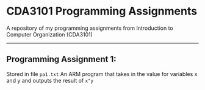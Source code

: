 # CDA3101 Programming Assignments
A repository of my programming assignments from Introduction to Computer Organization (CDA3101)

---

## Programming Assignment 1:
Stored in file `pa1.txt`
An ARM program that takes in the value for variables x and y and outputs the result of `x^y`
